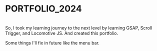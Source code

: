 # PORTFOLIO_2024 
<br>
So, I took my learning journey to the next level by learning GSAP, Scroll Trigger, and Locomotive JS. And created this portfolio.<br>

Some things I'll fix in future like the menu bar.
